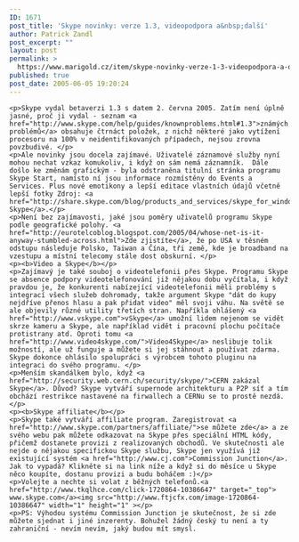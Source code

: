 ```yaml
---
ID: 1671
post_title: 'Skype novinky: verze 1.3, videopodpora a&nbsp;další'
author: Patrick Zandl
post_excerpt: ""
layout: post
permalink: >
  https://www.marigold.cz/item/skype-novinky-verze-1-3-videopodpora-a-dalsi
published: true
post_date: 2005-06-05 19:20:24
---
```

	<p>Skype vydal betaverzi 1.3 s datem 2. června 2005. Zatím není úplně jasné, proč ji vydal - seznam <a href="http://www.skype.com/help/guides/knownproblems.html#1.3">známých problémů</a> obsahuje čtrnáct položek, z nichž některé jako vytížení procesoru na 100% v neidentifikovaných případech, nejsou zrovna povzbudivé. </p>
	<p>Ale novinky jsou docela zajímavé. Uživatelé záznamové služby nyní mohou nechat vzkaz komukoliv, i když on sám nemá záznamník.  Dále došlo ke změnám grafickým - byla odstraněna titulní stránka programu Skype Start, namísto ní jsou informace rozmístěny do Events a Services. Plus nové emotikony a lepší editace vlastních údajů včetně lepší fotky Zdroj: <a href="http://share.skype.com/blog/products_and_services/skype_for_windows_1.3_beta_available/#readmore">Share Skype</a>.</p>
	<p>Není bez zajímavosti, jaké jsou poměry uživatelů programu Skype podle geografické polohy. <a href="http://eurotelcoblog.blogspot.com/2005/04/whose-net-is-it-anyway-stumbled-across.html">Zde zjistíte</a>, že po USA v těsném odstupu následuje Polsko, Taiwan a Čína, tři země, kde je broadband na vzestupu a místní telecomy stále dost obskurní. </p>
	<p><b>Video a Skype</b></p>
	<p>Zajímavý je také souboj o videotelefonii přes Skype. Programu Skype se absence podpory videotelefonování již nějakou dobu vyčítala, i když pravdou je, že konkurenti nabízející videotelefonii měli problémy s integrací všech služeb dohromady, takže argument Skype "dát do kupy nejdříve přenos hlasu a pak přidat video" měl svoji váhu. Na světě se ale objevily různé utility třetích stran. Napříkla ohlášený <a href="http://www.vskype.com">vSkype</a> umožní lidem nejenom se vidět skrze kameru a Skype, ale například vidět i pracovní plochu počítače protistrany atd. Oproti tomu <a href="http://www.video4skype.com/">Video4Skype</a> neslibuje tolik možností, ale už funguje a můžete si jej stáhnout a používat zdarma. Skype dokonce ohlásilo spolupráci s výrobcem tohoto pluginu na integraci do svého programu. </p>
	<p>Menším skandálkem bylo, když <a href="http://security.web.cern.ch/security/skype/">CERN zakázal Skype</a>. Důvod? Skype vytváří supernode architekturu a P2P síť a tím obchází restrikce nastavené na firwallech a CERNu se to prostě nezdá. </p>
	<p><b>Skype affiliate</b></p>
	<p>Skype také vytváří affiliate program. Zaregistrovat <a href="http://www.skype.com/partners/affiliate/">se můžete zde</a> a ze svého webu pak můžete odkazovat na Skype přes speciální HTML kódy, přičemž dostanete provizi z realizovaných obchodů. Ve skutečnosti ale nejde o nějakou specifickou Skype službu, Skype jen využívá již existující systém <a href="http://www.cj.com">Commission Junction</a>. Jak to vypadá? Klikněte si na link níže a když si do měsíce u Skype něco koupíte, dostanu provizi a budu boháčem :)</p>
	<p>Volejte a nechte si volat z běžných telefonů.<a href="http://www.tkqlhce.com/click-1720864-10386647" target="_top"> www.skype.com</a><img src="http://www.ftjcfx.com/image-1720864-10386647" width="1" height="1" ></p>
	<p>PS: Výhodou systému Commission Junction je skutečnost, že si zde můžete sjednat i jiné inzerenty. Bohužel žádný český tu není a ty zahraniční - nevím nevím, jaký budou mít smysl.
</p>